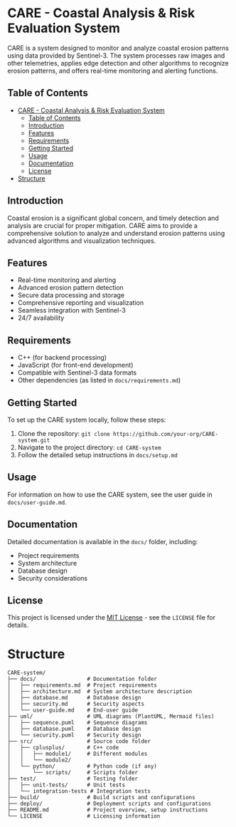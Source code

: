 # CARE - Coastal Analysis & Risk Evaluation System

CARE is a system designed to monitor and analyze coastal erosion patterns using data provided by Sentinel-3. The system processes raw images and other telemetries, applies edge detection and other algorithms to recognize erosion patterns, and offers real-time monitoring and alerting functions.

## Table of Contents

- [CARE - Coastal Analysis \& Risk Evaluation System](#care---coastal-analysis--risk-evaluation-system)
  - [Table of Contents](#table-of-contents)
  - [Introduction](#introduction)
  - [Features](#features)
  - [Requirements](#requirements)
  - [Getting Started](#getting-started)
  - [Usage](#usage)
  - [Documentation](#documentation)
  - [License](#license)
- [Structure](#structure)

## Introduction

Coastal erosion is a significant global concern, and timely detection and analysis are crucial for proper mitigation. CARE aims to provide a comprehensive solution to analyze and understand erosion patterns using advanced algorithms and visualization techniques.

## Features

- Real-time monitoring and alerting
- Advanced erosion pattern detection
- Secure data processing and storage
- Comprehensive reporting and visualization
- Seamless integration with Sentinel-3
- 24/7 availability

## Requirements

- C++ (for backend processing)
- JavaScript (for front-end development)
- Compatible with Sentinel-3 data formats
- Other dependencies (as listed in `docs/requirements.md`)

## Getting Started

To set up the CARE system locally, follow these steps:

1. Clone the repository: `git clone https://github.com/your-org/CARE-system.git`
2. Navigate to the project directory: `cd CARE-system`
3. Follow the detailed setup instructions in `docs/setup.md`

## Usage

For information on how to use the CARE system, see the user guide in `docs/user-guide.md`.

## Documentation

Detailed documentation is available in the `docs/` folder, including:

- Project requirements
- System architecture
- Database design
- Security considerations

## License

This project is licensed under the [MIT License](LICENSE) - see the `LICENSE` file for details.


# Structure

``` shell
CARE-system/
├── docs/                # Documentation folder
│   ├── requirements.md  # Project requirements
│   ├── architecture.md  # System architecture description
│   ├── database.md      # Database design
│   ├── security.md      # Security aspects
│   └── user-guide.md    # End-user guide
├── uml/                 # UML diagrams (PlantUML, Mermaid files)
│   ├── sequence.puml    # Sequence diagrams
│   ├── database.puml    # Database design
│   └── security.puml    # Security design
├── src/                 # Source code folder
│   ├── cplusplus/       # C++ code
│   │   ├── module1/     # Different modules
│   │   └── module2/
│   └── python/          # Python code (if any)
│       └── scripts/     # Scripts folder
├── test/                # Testing folder
│   ├── unit-tests/      # Unit tests
│   └── integration-tests # Integration tests
├── build/               # Build scripts and configurations
├── deploy/              # Deployment scripts and configurations
├── README.md            # Project overview, setup instructions
└── LICENSE              # Licensing information
```
